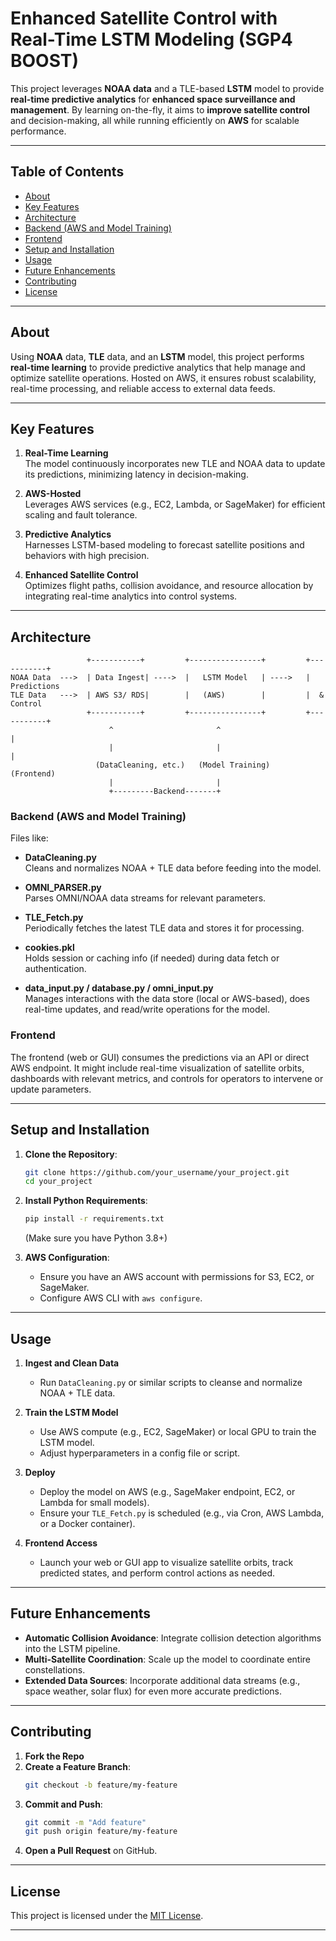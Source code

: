 # Enhanced Satellite Control with Real-Time LSTM Modeling (SGP4 BOOST)

This project leverages **NOAA data** and a TLE-based **LSTM** model to provide **real-time predictive analytics** for **enhanced space surveillance and management**. By learning on-the-fly, it aims to **improve satellite control** and decision-making, all while running efficiently on **AWS** for scalable performance.

---

## Table of Contents
- [About](#about)
- [Key Features](#key-features)
- [Architecture](#architecture)
- [Backend (AWS and Model Training)](#backend-aws-and-model-training)
- [Frontend](#frontend)
- [Setup and Installation](#setup-and-installation)
- [Usage](#usage)
- [Future Enhancements](#future-enhancements)
- [Contributing](#contributing)
- [License](#license)

---

## About

Using **NOAA** data, **TLE** data, and an **LSTM** model, this project performs **real-time learning** to provide predictive analytics that help manage and optimize satellite operations. Hosted on AWS, it ensures robust scalability, real-time processing, and reliable access to external data feeds.

---

## Key Features

1. **Real-Time Learning**  
   The model continuously incorporates new TLE and NOAA data to update its predictions, minimizing latency in decision-making.

2. **AWS-Hosted**  
   Leverages AWS services (e.g., EC2, Lambda, or SageMaker) for efficient scaling and fault tolerance.

3. **Predictive Analytics**  
   Harnesses LSTM-based modeling to forecast satellite positions and behaviors with high precision.

4. **Enhanced Satellite Control**  
   Optimizes flight paths, collision avoidance, and resource allocation by integrating real-time analytics into control systems.

---

## Architecture

```
                 +-----------+         +----------------+         +-----------+
NOAA Data  --->  | Data Ingest| ---->  |   LSTM Model   | ---->   |  Predictions
TLE Data   --->  | AWS S3/ RDS|        |   (AWS)        |         |  & Control
                 +-----------+         +----------------+         +-----------+
                      ^                       ^                       |
                      |                       |                       |
                   (DataCleaning, etc.)   (Model Training)        (Frontend)
                      |                       |
                      +---------Backend-------+
```

### Backend (AWS and Model Training)

Files like:

- **DataCleaning.py**  
  Cleans and normalizes NOAA + TLE data before feeding into the model.

- **OMNI_PARSER.py**  
  Parses OMNI/NOAA data streams for relevant parameters.

- **TLE_Fetch.py**  
  Periodically fetches the latest TLE data and stores it for processing.

- **cookies.pkl**  
  Holds session or caching info (if needed) during data fetch or authentication.

- **data_input.py / database.py / omni_input.py**  
  Manages interactions with the data store (local or AWS-based), does real-time updates, and read/write operations for the model.

### Frontend

The frontend (web or GUI) consumes the predictions via an API or direct AWS endpoint. It might include real-time visualization of satellite orbits, dashboards with relevant metrics, and controls for operators to intervene or update parameters.

---

## Setup and Installation

1. **Clone the Repository**:
   ```bash
   git clone https://github.com/your_username/your_project.git
   cd your_project
   ```

2. **Install Python Requirements**:
   ```bash
   pip install -r requirements.txt
   ```
   (Make sure you have Python 3.8+)

3. **AWS Configuration**:
   - Ensure you have an AWS account with permissions for S3, EC2, or SageMaker.
   - Configure AWS CLI with `aws configure`.

---

## Usage

1. **Ingest and Clean Data**  
   - Run `DataCleaning.py` or similar scripts to cleanse and normalize NOAA + TLE data.

2. **Train the LSTM Model**  
   - Use AWS compute (e.g., EC2, SageMaker) or local GPU to train the LSTM model.  
   - Adjust hyperparameters in a config file or script.

3. **Deploy**  
   - Deploy the model on AWS (e.g., SageMaker endpoint, EC2, or Lambda for small models).  
   - Ensure your `TLE_Fetch.py` is scheduled (e.g., via Cron, AWS Lambda, or a Docker container).

4. **Frontend Access**  
   - Launch your web or GUI app to visualize satellite orbits, track predicted states, and perform control actions as needed.

---

## Future Enhancements

- **Automatic Collision Avoidance**: Integrate collision detection algorithms into the LSTM pipeline.  
- **Multi-Satellite Coordination**: Scale up the model to coordinate entire constellations.  
- **Extended Data Sources**: Incorporate additional data streams (e.g., space weather, solar flux) for even more accurate predictions.

---

## Contributing

1. **Fork the Repo**  
2. **Create a Feature Branch**:
   ```bash
   git checkout -b feature/my-feature
   ```
3. **Commit and Push**:
   ```bash
   git commit -m "Add feature"
   git push origin feature/my-feature
   ```
4. **Open a Pull Request** on GitHub.

---

## License

This project is licensed under the [MIT License](LICENSE).

---
